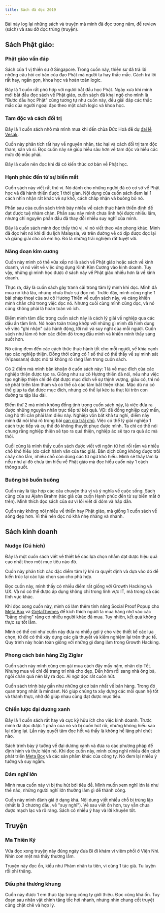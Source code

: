 ```yaml
---
title: Sách đã đọc 2019
---
```


Bài này log lại những sách và truyện mà mình đã đọc trong năm, để review (sách) và sau đỡ đọc trùng (truyện).

## Sách Phật giáo:

### Phật giáo vấn đáp

Sách của 1 vị thiền sư ở Singapore. Trong cuốn này, thiền sư đã trả lời những câu hỏi cơ bản của đạo Phật mà người ta hay thắc mắc. Cách trả lời rất hay, ngắn gọn, khoa học và hoàn toàn logic.

Đây là 1 cuốn rất phù hợp với người bắt đầu học Phật. Ngày xưa khi mình mới bắt đầu đọc sách về Phật giáo, cuốn sách đã khai ngộ cho mình là "Bước đầu học Phật" cũng tương tự như cuốn này, đều giải đáp các thắc mắc của người ngoại đạo theo một cách logic và khoa học.

### Tam độc và cách đối trị

Đây là 1 cuốn sách nhỏ mà mình mua khi đến chùa Đức Hoà để dự [đại lễ Vesak](https://hontap.info/p/dai-le-vesak).

Cuốn này phân tích rất hay về nguyên nhân, tác hại và cách đối trị tam độc tham, sân và si. Đọc cuốn này sẽ giúp hiểu sâu hơn về tam độc và hiểu các mức độ mắc phải.

Đây là cuốn nên đọc khi đã có kiến thức cơ bản về Phật học.

### Hạnh phúc đến từ sự biến mất

Cuốn sách này viết rất thú vị. Nó dành cho những người đã có cơ sở về Phật học và đã hành thiền được 1 thời gian. Nội dung của cuốn sách đem lại 1 cách nhìn nhận rất khác về sự khổ, cách chấp nhận và buông bỏ nó.

Phần sau của cuốn sách trình bày nhiều về cách thực hành thiền định để đạt được tuệ nhàm chán. Phần sau này mình chưa lĩnh hội được nhiều lắm, nhưng chỉ nguyên phần đầu đã thay đổi nhiều suy nghĩ của mình.

Đây là cuốn sách mình đọc thấy thú vị, vì nó viết theo văn phong khác. Mình đã đọc hết nó khi đi du lịch Malaysia, và trên đường về có dịp được đọc lại và giảng giải cho cô em họ. Đó là những trải nghiệm rất tuyệt vời.

### Năng đoạn kim cương

Cuốn này mình có thể vừa xếp nó là sách về Phật giáo hoặc sách về kinh doanh, vì nó viết về việc ứng dụng Kinh Kim Cương vào kinh doanh. Tuy vậy, những gì mình học được ở sách này về Phật giáo nhiều hơn là về kinh doanh.

Thực ra, đây là cuốn sách gây tranh cãi trong tâm lý mình khi đọc. Mình đã mua nó khá lâu, nhưng chưa thực sự đọc nó. Trước đây, mình cũng nghe 1 bài pháp thoại của sư cô Hương Thiền về cuốn sách này, và càng khiến mình chần chừ trong việc đọc nó. Nhưng cuối cùng mình cũng đọc, và nó cũng không phải là hoàn toàn vô ích.

Điểm mình tâm đắc trong cuốn sách này là cách lý giải về nghiệp qua các dấu ấn tâm linh. Nó hoàn toàn trùng khớp với những gì mình đã hình dung về việc "ghi nhận" các hành động, lời nói và suy nghĩ của mỗi người. Cuốn sách như làm rõ hơn các điểm đó trong đầu mình và khiến mình thấy sáng suốt hơn.

Nó cũng đem đến các cách thức thực hành tốt cho mỗi người, về khía cạnh tạo các nghiệp thiện. Đồng thời cũng có 1 số thứ có thể thấy về sự minh sát (Vipassana) được mô tả không rõ ràng lắm trong cuốn sách.

Có 2 điểm mà mình băn khoăn ở cuốn sách này: 1 là về mục đích của các nghiệp thiện được tạo ra. Giống như sư cô Hương thiền đã nói, nếu như việc tạo nghiệp thiện chỉ để đạt được mục đích về sự thịnh vượng, giàu có, thì nó sẽ phát triển tâm tham và có thể cả các tâm bất thiện khác. Mặc dù nó có thể giúp ta đạt được mục đích, nhưng có thể lại kéo ta thụt lùi trên con đường tu tập lâu dài.

Điểm thứ 2 mà mình không đồng tình trong cuốn sách này, là việc đưa ra được những nguyên nhân trực tiếp từ kết quả. VD: để đồng nghiệp quý mến, ủng hộ thì cần phải làm điều này. Nghiệp vốn bất khả tư nghì, điểm này mình đã nói khá rõ trong bài [oan gia trái chủ](https://hontap.info/oan-gia-trai-chu/). Việc có thể lý giải nghiệp 1 cách trực tiếp và cụ thể đó không thuyết phục được mình. Ta chỉ có thể nói chung rằng nghiệp thiện sẽ tạo ra quả thiện, nghiệp ác sẽ tạo ra quả ác mà thôi.

Cuối cùng là mình thấy cuốn sách được viết với ngôn từ hơi rối rắm và nhiều chỗ khó hiểu (do cách hành văn của tác giả). Bản dịch cũng không được trôi chảy cho lắm, nhiều chỗ còn dùng các từ ngữ khó hiểu. Mình sẽ thấy làm lạ nếu như ai đó chưa tìm hiểu về Phật giáo mà đọc hiểu cuốn này 1 cách thông suốt.

### Buông bỏ buồn buông

Cuốn này là tập hợp các câu chuyện thú vị và ý nghĩa về cuộc sống. Sách cũng của sư Ajahn Brahm (tác giả của cuốn Hạnh phúc đến từ sự biến mất ở trên). Mình thích đọc sách của sư vì lối viết dí dỏm và hấp dẫn.

Cuốn này không nói nhiều về thiền hay Phật giáo, mà giống 1 cuốn sách về sống đẹp hơn. Vì thế nên đọc nó khá nhẹ nhàng và nhanh.

## Sách kinh doanh

### Nudge (Cú hích)

Đây là một cuốn sách viết về thiết kế các lựa chọn nhằm đạt được hiệu quả cao nhất theo một mục tiêu nào đó.

Cuốn này phân tích các đặc điểm tâm lý khi ra quyết định và dựa vào đó để kiến trúc lại các lựa chọn sao cho phù hợp.

Đọc cuốn này, mình thấy có nhiều điểm rất giống với Growth Hacking và UX. Và nó có thể được áp dụng không chỉ trong lĩnh vực IT, mà trong cả các lĩnh vực khác.

Khi đọc xong cuốn này, mình có làm thêm tính năng Social Proof Popup cho [Meta Box](https://metabox.io) và [GretaThemes](https://gretathemes.com) để kích thích người ta mua hàng nhờ vào các "bằng chứng" rằng có nhiều người khác đã mua. Tuy nhiên, kết quả không thực sự tốt lắm.

Mình có thể coi như cuốn này đưa ra nhiều gợi ý cho việc thiết kế các lựa chọn, từ đó có thể xây dựng các giả thuyết và kiểm nghiệm lại trên thực tế. Quy trình này hoàn toàn giống với những gì đang làm trong Growth Hacking.

### Phong cách bán hàng Zig Ziglar

Cuốn sách này mình cùng em gái mua cách đây mấy năm, nhân dịp Tết. Nhưng mua về chỉ để trang trí nhà cho đẹp. Đến hôm rồi sang nhà ông bà, ngồi chán quá nên lấy ra đọc. Ai ngờ đọc rất cuốn hút.

Cuốn sách trình bày gần như những gì cơ bản nhất về bán hàng. Trong đó quan trọng nhất là mindset. Nó giúp chúng ta xây dựng các mối quan hệ tốt và thành thực, nhờ đó giúp nhau cùng đạt được mục tiêu.

### Chiến lược đại dương xanh

Đây là 1 cuốn sách rất hay và cực kỳ hữu ích cho việc kinh doanh. Trước mình đã đọc được 1 phần của nó và bị cuốn hút rồi, nhưng không hiểu sao lại dừng lại. Lần này quyết tâm đọc hết và thấy là không hề lãng phí chút nào.

Sách trình bày ý tưởng về đại dương xanh và đưa ra các phương pháp để định hình và thực hiện nó. Khi đọc cuốn này, mình cũng nghĩ nhiều đến cách phát triển [Meta Box](https://metabox.io) và các sản phẩm khác của công ty. Nó đem lại nhiều ý tưởng và suy ngẫm.

### Dám nghĩ lớn

Mình mua cuốn này vì bị thu hút bởi tiêu đề. Mình muốn xem nghĩ lớn là như thế nào, những người nghĩ lớn thường làm gì để thành công.

Cuốn này mình đánh giá ở dạng khá. Nội dung viết nhiều chỗ bị trùng lặp (nhất là 3 chương đầu, về "suy nghĩ"). Về sau viết ổn hơn, tuy vẫn chưa được mạch lạc và rõ ràng. Sách có nhiều ý hay và lời khuyên tốt.

## Truyện

### Ma Thiên Ký

Vừa đọc xong truyện này đúng ngày đưa Bi đi khám vì viêm phổi ở Viện Nhi. Nhìn con mệt mà thấy thương lắm.

Truyện này đọc ổn, kiểu như Phàm nhân tu tiên, vì cùng 1 tác giả. Tu luyện rồi phi thăng.

### Đấu phá thương khung

Cuốn này được 1 em thực tập trong công ty giới thiệu. Đọc cũng khá ổn. Tuy đoạn sau nhân vật chính tăng tốc hơi nhanh, nhưng nhìn chung cốt truyệt cũng chặt chẽ và hợp lý.
